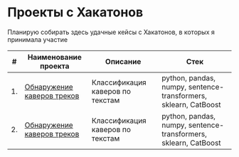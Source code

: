 # Проекты с Хакатонов

Планирую собирать здесь удачные кейсы с Хакатонов, в которых я принимала участие

| #    | Наименование проекта                | Описание                                                     | Стек                                                         |
| ---- | ------------------------------------------------------------ | ------------------------------------------------------------ | ------------------------------------------------------------ |
| 1.   | [Обнаружение каверов треков](https://github.com/EktTitova/Hakaton-Projects/blob/main/Yandex%20music%20Hakaton/YM-18.ipynb) | Классификация каверов по текстам             | python, pandas, numpy, sentence-transformers, sklearn, CatBoost |
| 2.   | [Обнаружение каверов треков](https://github.com/EktTitova/Hakaton-Projects/blob/main/Yandex%20music%20Hakaton/YM-18.ipynb) | Классификация каверов по текстам             | python, pandas, numpy, sentence-transformers, sklearn, CatBoost |
